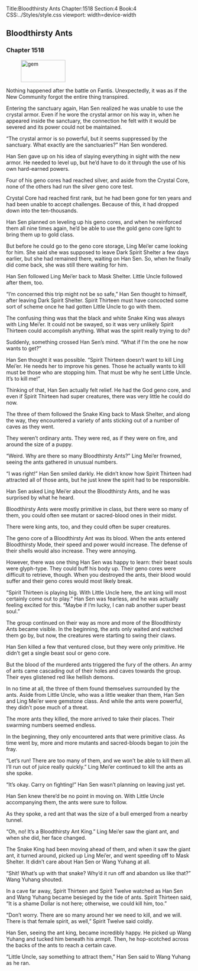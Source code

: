 Title:Bloodthirsty Ants 
Chapter:1518 
Section:4 
Book:4 
CSS:../Styles/style.css 
viewport: width=device-width
  
## Bloodthirsty Ants
### Chapter 1518 
<figure>
	<img src="../Images/gem.gif" alt="gem" id="gem" width="120" height="60" />
</figure>
  

  
  Nothing happened after the battle on Fantis. Unexpectedly, it was as if the New Community forgot the entire thing transpired.

Entering the sanctuary again, Han Sen realized he was unable to use the crystal armor. Even if he wore the crystal armor on his way in, when he appeared inside the sanctuary, the connection he felt with it would be severed and its power could not be maintained.

“The crystal armor is so powerful, but it seems suppressed by the sanctuary. What exactly are the sanctuaries?” Han Sen wondered.

Han Sen gave up on his idea of slaying everything in sight with the new armor. He needed to level up, but he’d have to do it through the use of his own hard-earned powers.

Four of his geno cores had reached silver, and aside from the Crystal Core, none of the others had run the silver geno core test.

Crystal Core had reached first rank, but he had been gone for ten years and had been unable to accept challenges. Because of this, it had dropped down into the ten-thousands.

Han Sen planned on leveling up his geno cores, and when he reinforced them all nine times again, he’d be able to use the gold geno core light to bring them up to gold class.

But before he could go to the geno core storage, Ling Mei’er came looking for him. She said she was supposed to leave Dark Spirit Shelter a few days earlier, but she had remained there, waiting on Han Sen. So, when he finally did come back, she was still there waiting for him.

Han Sen followed Ling Mei’er back to Mask Shelter. Little Uncle followed after them, too.

“I’m concerned this trip might not be so safe,” Han Sen thought to himself, after leaving Dark Spirit Shelter. Spirit Thirteen must have concocted some sort of scheme once he had gotten Little Uncle to go with them.

The confusing thing was that the black and white Snake King was always with Ling Mei’er. It could not be swayed, so it was very unlikely Spirit Thirteen could accomplish anything. What was the spirit really trying to do?

Suddenly, something crossed Han Sen’s mind. “What if I’m the one he now wants to get?”

Han Sen thought it was possible. “Spirit Thirteen doesn’t want to kill Ling Mei’er. He needs her to improve his genes. Those he actually wants to kill must be those who are stopping him. That must be why he sent Little Uncle. It’s to kill me!”

Thinking of that, Han Sen actually felt relief. He had the God geno core, and even if Spirit Thirteen had super creatures, there was very little he could do now.

The three of them followed the Snake King back to Mask Shelter, and along the way, they encountered a variety of ants sticking out of a number of caves as they went.

They weren’t ordinary ants. They were red, as if they were on fire, and around the size of a puppy.

“Weird. Why are there so many Bloodthirsty Ants?” Ling Mei’er frowned, seeing the ants gathered in unusual numbers.

“I was right!” Han Sen smiled darkly. He didn’t know how Spirit Thirteen had attracted all of those ants, but he just knew the spirit had to be responsible.

Han Sen asked Ling Mei’er about the Bloodthirsty Ants, and he was surprised by what he heard.

Bloodthirsty Ants were mostly primitive in class, but there were so many of them, you could often see mutant or sacred-blood ones in their midst.

There were king ants, too, and they could often be super creatures.

The geno core of a Bloodthirsty Ant was its blood. When the ants entered Bloodthirsty Mode, their speed and power would increase. The defense of their shells would also increase. They were annoying.

However, there was one thing Han Sen was happy to learn: their beast souls were glyph-type. They could buff his body up. Their geno cores were difficult to retrieve, though. When you destroyed the ants, their blood would suffer and their geno cores would most likely break.

“Spirit Thirteen is playing big. With Little Uncle here, the ant king will most certainly come out to play.” Han Sen was fearless, and he was actually feeling excited for this. “Maybe if I’m lucky, I can nab another super beast soul.”

The group continued on their way as more and more of the Bloodthirsty Ants became visible. In the beginning, the ants only waited and watched them go by, but now, the creatures were starting to swing their claws.

Han Sen killed a few that ventured close, but they were only primitive. He didn’t get a single beast soul or geno core.

But the blood of the murdered ants triggered the fury of the others. An army of ants came cascading out of their holes and caves towards the group. Their eyes glistened red like hellish demons.

In no time at all, the three of them found themselves surrounded by the ants. Aside from Little Uncle, who was a little weaker than them, Han Sen and Ling Mei’er were gemstone class. And while the ants were powerful, they didn’t pose much of a threat.

The more ants they killed, the more arrived to take their places. Their swarming numbers seemed endless.

In the beginning, they only encountered ants that were primitive class. As time went by, more and more mutants and sacred-bloods began to join the fray.

“Let’s run! There are too many of them, and we won’t be able to kill them all. I’ll run out of juice really quickly.” Ling Mei’er continued to kill the ants as she spoke.

“It’s okay. Carry on fighting!” Han Sen wasn’t planning on leaving just yet.

Han Sen knew there’d be no point in moving on. With Little Uncle accompanying them, the ants were sure to follow.

As they spoke, a red ant that was the size of a bull emerged from a nearby tunnel.

“Oh, no! It’s a Bloodthirsty Ant King.” Ling Mei’er saw the giant ant, and when she did, her face changed.

The Snake King had been moving ahead of them, and when it saw the giant ant, it turned around, picked up Ling Mei’er, and went speeding off to Mask Shelter. It didn’t care about Han Sen or Wang Yuhang at all.

“Shit! What’s up with that snake? Why’d it run off and abandon us like that?” Wang Yuhang shouted.

In a cave far away, Spirit Thirteen and Spirit Twelve watched as Han Sen and Wang Yuhang became besieged by the tide of ants. Spirit Thirteen said, “It is a shame Dollar is not here; otherwise, we could kill him, too.”

“Don’t worry. There are so many around her we need to kill, and we will. There is that female spirit, as well,” Spirit Twelve said coldly.

Han Sen, seeing the ant king, became incredibly happy. He picked up Wang Yuhang and tucked him beneath his armpit. Then, he hop-scotched across the backs of the ants to reach a certain cave.

“Little Uncle, say something to attract them,” Han Sen said to Wang Yuhang as he ran.
